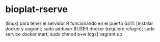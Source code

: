 # bioplat-rserve
(linux)
para tener el servidor R funcionando en el puerto 6311:
[instalar docker y vagrant; sudo adduser $USER docker (requiere relogin); sudo service docker start; sudo chmod a+w logs]
vagrant up
